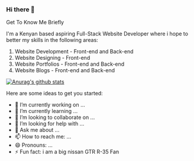 ### Hi there 👋

Get To Know Me Briefly

I'm a Kenyan based aspiring Full-Stack Website Developer where i hope to better my skills in the following areas:

  1. Website Development - Front-end and Back-end
  2. Website Designing - Front-end
  3. Website Portfolios - Front-end and Back-end
  4. Website Blogs - Front-end and Back-end

[![Anurag's github stats](https://github-readme-stats.vercel.app/api?username=KenaTionWebTechNatz)](https://github.com/anuraghazra/github-readme-stats)

Here are some ideas to get you started:
- 🔭 I’m currently working on ...
- 🌱 I’m currently learning ...
- 👯 I’m looking to collaborate on ...
- 🤔 I’m looking for help with ...
- 💬 Ask me about ...
- 📫 How to reach me: ...
- 😄 Pronouns: ...
- ⚡ Fun fact: i am a big nissan GTR R-35 Fan
<!--
**KenaTionWebTechNatz/KenaTionWebTechNatz** is a ✨ _special_ ✨ repository because its `README.md` (this file) appears on your GitHub profile.


-->

